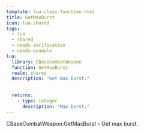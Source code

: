 ```yaml
---
template: lua-class-function.html
title: GetMaxBurst
icon: lua-shared
tags:
  - lua
  - shared
  - needs-verification
  - needs-example
lua:
  library: CBaseCombatWeapon
  function: GetMaxBurst
  realm: shared
  description: "Get max burst."
  
  
  returns:
    - type: integer
      description: "Max burst."
---
```


<div class="lua__search__keywords">
CBaseCombatWeapon:GetMaxBurst &#x2013; Get max burst.
</div>
